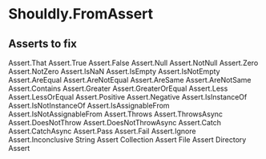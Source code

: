 # Shouldly.FromAssert

## Asserts to fix

Assert.That
Assert.True
Assert.False
Assert.Null
Assert.NotNull
Assert.Zero
Assert.NotZero
Assert.IsNaN
Assert.IsEmpty
Assert.IsNotEmpty
Assert.AreEqual
Assert.AreNotEqual
Assert.AreSame
Assert.AreNotSame
Assert.Contains
Assert.Greater
Assert.GreaterOrEqual
Assert.Less
Assert.LessOrEqual
Assert.Positive
Assert.Negative
Assert.IsInstanceOf
Assert.IsNotInstanceOf
Assert.IsAssignableFrom
Assert.IsNotAssignableFrom
Assert.Throws
Assert.ThrowsAsync
Assert.DoesNotThrow
Assert.DoesNotThrowAsync
Assert.Catch
Assert.CatchAsync
Assert.Pass
Assert.Fail
Assert.Ignore
Assert.Inconclusive
String Assert
Collection Assert
File Assert
Directory Assert